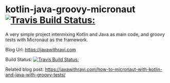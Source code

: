 # kotlin-java-groovy-micronaut [![Travis Build Status:](https://travis-ci.com/RaviH/kotlin-java-groovy-micronaut.svg?branch=master)](https://travis-ci.com/RaviH/kotlin-java-groovy-micronaut)

A very simple project intermixing Kotlin and Java as main code, and groovy tests with Micronaut as the framework.

Blog Url: https://javawithravi.com

Build Status:
[![Travis Build Status:](https://travis-ci.com/RaviH/kotlin-java-groovy-micronaut.svg?branch=master)](https://travis-ci.com/RaviH/kotlin-java-groovy-micronaut)

Related blog post: https://javawithravi.com/how-to-micronaut-with-kotlin-and-java-with-groovy-tests/